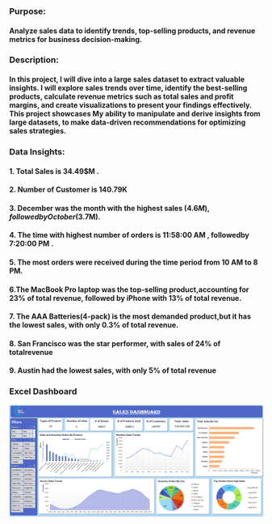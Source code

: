 ### Purpose: 
#### Analyze sales data to identify trends, top-selling products, and revenue metrics for business decision-making.

### Description: 
#### In this project, I will dive into a large sales dataset to extract valuable insights. I will explore sales trends over time, identify the best-selling products, calculate revenue metrics such as total sales and profit margins, and create visualizations to present your findings effectively. This project showcases My ability to manipulate and derive insights from large datasets, to make data-driven recommendations for optimizing sales strategies.

### Data Insights:
#### 1. Total Sales is 34.49$M .  

#### 2. Number of Customer is 140.79K

#### 3. December was the month with the highest sales (4.6$M ),followed by October ( 3.7$M).

#### 4. The time with highest number of orders is 11:58:00 AM , followedby 7:20:00 PM .

#### 5. The most orders were received during the time period from 10 AM to 8 PM.   

#### 6.The MacBook Pro laptop was the top-selling product,accounting for 23% of total revenue, followed by iPhone with 13% of total revenue.

#### 7. The AAA Batteries(4-pack) is the most demanded product,but it has the lowest sales, with only 0.3% of total revenue.                              

#### 8. San Francisco was the star performer, with sales of 24% of totalrevenue 

#### 9. Austin had the lowest sales, with only 5% of total revenue


### Excel Dashboard
![image](Dashboard.png)
